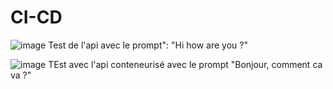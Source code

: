 # CI-CD

![image](https://github.com/user-attachments/assets/45ae5485-4749-4957-b27f-7605a2550d94)
Test de l'api avec le prompt": "Hi how are you ?" 



![image](https://github.com/user-attachments/assets/f6eaa764-fea1-430f-b0b9-7a527d646dff)
TEst avec l'api conteneurisé avec le prompt "Bonjour, comment ca va ?"
